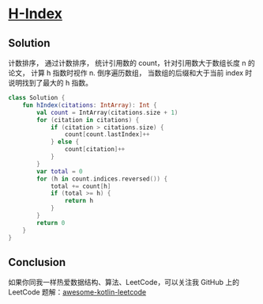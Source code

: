 # [H-Index][title]

## Solution
计数排序，
通过计数排序， 统计引用数的 count，针对引用数大于数组长度 n 的论文， 计算 h 指数时视作 n.
倒序遍历数组， 当数组的后缀和大于当前 index 时说明找到了最大的 h 指数。
```kotlin
class Solution {
    fun hIndex(citations: IntArray): Int {
        val count = IntArray(citations.size + 1)
        for (citation in citations) {
            if (citation > citations.size) {
                count[count.lastIndex]++
            } else {
                count[citation]++
            }
        }
        var total = 0
        for (h in count.indices.reversed()) {
            total += count[h]
            if (total >= h) {
                return h
            }
        }
        return 0
    }
}

```

## Conclusion
如果你同我一样热爱数据结构、算法、LeetCode，可以关注我 GitHub 上的 LeetCode 题解：[awesome-kotlin-leetcode][akl]

[title]: https://leetcode.cn/problems/h-index/description/?envType=study-plan-v2&envId=top-interview-150
[akl]: https://github.com/NightXlt/awesome-kotlin-leetcode
